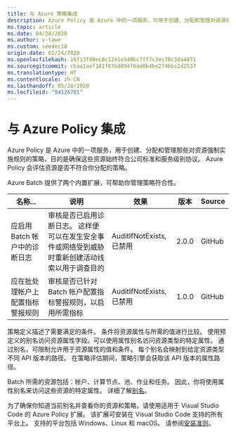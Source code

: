 ```yaml
---
title: 与 Azure 策略集成
description: Azure Policy 是 Azure 中的一项服务，可用于创建、分配和管理对资源强制执行规则的策略。
ms.topic: article
ms.date: 04/28/2020
ms.author: v-tawe
ms.custom: seodec18
origin.date: 02/24/2020
ms.openlocfilehash: 16f13f08ec8c12e1e540bc7ff7c3ec78c3da4071
ms.sourcegitcommit: cbaa1aef101f67bd094f6ad0b4be274bbc2d2537
ms.translationtype: HT
ms.contentlocale: zh-CN
ms.lasthandoff: 05/28/2020
ms.locfileid: "84126781"
---
```

# <a name="integration-with-azure-policy"></a>与 Azure Policy 集成

Azure Policy 是 Azure 中的一项服务，用于创建、分配和管理那些对资源强制实施规则的策略，目的是确保这些资源始终符合公司标准和服务级别协议。 Azure Policy 会评估资源是否不符合你分配的策略。 

Azure Batch 提供了两个内置扩展，可帮助你管理策略符合性。 

|**名称**...|   **说明**|**效果**|  **版本**|    **Source**
|----------------|----------|----------|----------------|---------------|
|应启用 Batch 帐户中的诊断日志|   审核是否已启用诊断日志。 这样便可以在发生安全事件或网络受到威胁时重新创建活动线索以用于调查目的|AuditIfNotExists, 已禁用|  2.0.0|  GitHub|
|应在批处理帐户上配置指标警报规则| 审核是否已针对 Batch 帐户配置指标警报规则，以启用所需指标|   AuditIfNotExists, 已禁用| 1.0.0|  GitHub|

策略定义描述了需要满足的条件。 条件将资源属性与所需的值进行比较。 使用预定义的别名访问资源属性字段。可以使用属性别名访问资源类型的特定属性。 通过别名，可限制允许用于资源属性的值和条件。 每个别名会映射到给定资源类型不同 API 版本的路径。 在策略评估期间，策略引擎会获取该 API 版本的属性路径。

Batch 所需的资源包括：帐户、计算节点、池、作业和任务。 因此，你将使用属性别名来访问这些资源的特定属性。 详细了解[别名](https://docs.azure.cn/governance/policy/concepts/definition-structure#aliases)。

为了确保你知道当前别名并查看你的资源和策略，请使用适用于 Visual Studio Code 的 Azure Policy 扩展。 该扩展可安装在 Visual Studio Code 支持的所有平台上。 支持的平台包括 Windows、Linux 和 macOS。 请参阅[安装准则](https://docs.azure.cn/governance/policy/how-to/extension-for-vscode)。



